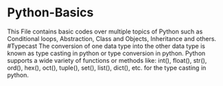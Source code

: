 # Python-Basics
This File contains basic codes over multiple topics of Python such as Conditional loops, Abstraction, Class and Objects, Inheritance and others.
#Typecast
The conversion of one data type into the other data type is known as type casting in python or type conversion in python. Python supports a wide 
variety of functions or methods like: int(), float(), str(), ord(), hex(), oct(), tuple(), set(), list(), dict(), etc. for the type casting in python.
